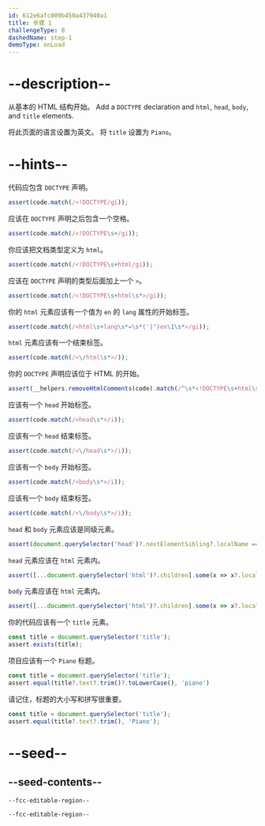 ```yaml
---
id: 612e6afc009b450a437940a1
title: 步骤 1
challengeType: 0
dashedName: step-1
demoType: onLoad
---
```


# --description--

从基本的 HTML 结构开始。 Add a `DOCTYPE` declaration and `html`, `head`, `body`, and `title` elements.

将此页面的语言设置为英文。 将 `title` 设置为 `Piano`。

# --hints--

代码应包含 `DOCTYPE` 声明。

```js
assert(code.match(/<!DOCTYPE/gi));
```

应该在 `DOCTYPE` 声明之后包含一个空格。

```js
assert(code.match(/<!DOCTYPE\s+/gi));
```

你应该把文档类型定义为 `html`。

```js
assert(code.match(/<!DOCTYPE\s+html/gi));
```

应该在 `DOCTYPE` 声明的类型后面加上一个 `>`。

```js
assert(code.match(/<!DOCTYPE\s+html\s*>/gi));
```

你的 `html` 元素应该有一个值为 `en` 的 `lang` 属性的开始标签。

```js
assert(code.match(/<html\s+lang\s*=\s*('|")en\1\s*>/gi));
```

`html` 元素应该有一个结束标签。

```js
assert(code.match(/<\/html\s*>/));
```

你的 `DOCTYPE` 声明应该位于 HTML 的开始。

```js
assert(__helpers.removeHtmlComments(code).match(/^\s*<!DOCTYPE\s+html\s*>/i));
```

应该有一个 `head` 开始标签。

```js
assert(code.match(/<head\s*>/i));
```

应该有一个 `head` 结束标签。

```js
assert(code.match(/<\/head\s*>/i));
```

应该有一个 `body` 开始标签。

```js
assert(code.match(/<body\s*>/i));
```

应该有一个 `body` 结束标签。

```js
assert(code.match(/<\/body\s*>/i));
```

`head` 和 `body` 元素应该是同级元素。

```js
assert(document.querySelector('head')?.nextElementSibling?.localName === 'body');
```

`head` 元素应该在 `html` 元素内。

```js
assert([...document.querySelector('html')?.children].some(x => x?.localName === 'head'));
```

`body` 元素应该在 `html` 元素内。

```js
assert([...document.querySelector('html')?.children].some(x => x?.localName === 'body'));
```

你的代码应该有一个 `title` 元素。

```js
const title = document.querySelector('title');
assert.exists(title);
```

项目应该有一个 `Piano` 标题。

```js
const title = document.querySelector('title');
assert.equal(title?.text?.trim()?.toLowerCase(), 'piano')
```

请记住，标题的大小写和拼写很重要。

```js
const title = document.querySelector('title');
assert.equal(title?.text?.trim(), 'Piano');
```

# --seed--

## --seed-contents--

```html
--fcc-editable-region--

--fcc-editable-region--
```

```css

```
